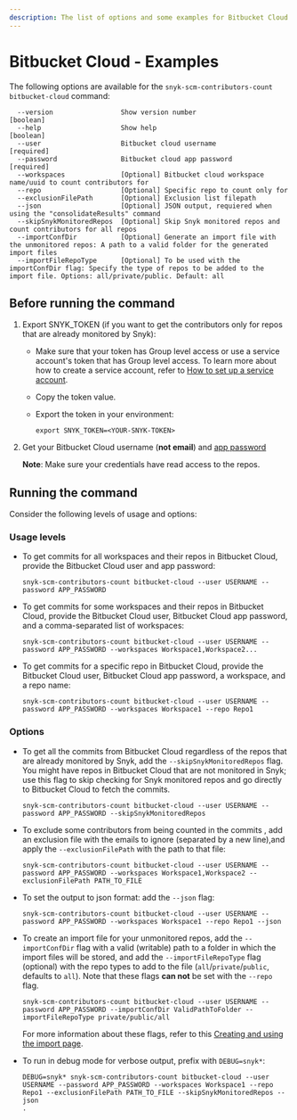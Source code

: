 ```yaml
---
description: The list of options and some examples for Bitbucket Cloud
---
```


# Bitbucket Cloud - Examples

The following options are available for the `snyk-scm-contributors-count bitbucket-cloud` command:

```
  --version                 Show version number                        [boolean]
  --help                    Show help                                  [boolean]
  --user                    Bitbucket cloud username                   [required]
  --password                Bitbucket cloud app password               [required]
  --workspaces              [Optional] Bitbucket cloud workspace name/uuid to count contributors for
  --repo                    [Optional] Specific repo to count only for
  --exclusionFilePath       [Optional] Exclusion list filepath
  --json                    [Optional] JSON output, requiered when using the "consolidateResults" command
  --skipSnykMonitoredRepos  [Optional] Skip Snyk monitored repos and count contributors for all repos
  --importConfDir           [Optional] Generate an import file with the unmonitored repos: A path to a valid folder for the generated import files
  --importFileRepoType      [Optional] To be used with the importConfDir flag: Specify the type of repos to be added to the import file. Options: all/private/public. Default: all
```

## Before running the command

1. Export SNYK\_TOKEN (if you want to get the contributors only for repos that are already monitored by Snyk):
   * Make sure that your token has Group level access or use a service account's token that has Group level access. To learn more about how to create a service account, refer to [How to set up a service account](https://docs.snyk.io/features/integrations/managing-integrations/service-accounts#how-to-set-up-a-service-account).
   * Copy the token value.
   *   Export the token in your environment:

       ```
       export SNYK_TOKEN=<YOUR-SNYK-TOKEN>
       ```
2.  Get your Bitbucket Cloud username (**not email**) and [app password](https://developer.atlassian.com/cloud/bitbucket/rest/intro/#authentication)

    **Note**: Make sure your credentials have read access to the repos.

## Running the command

Consider the following levels of usage and options:

### Usage levels

*   To get commits for all workspaces and their repos in Bitbucket Cloud, provide the Bitbucket Cloud user and app password:

    ```
    snyk-scm-contributors-count bitbucket-cloud --user USERNAME --password APP_PASSWORD
    ```
*   To get commits for some workspaces and their repos in Bitbucket Cloud, provide the Bitbucket Cloud user, Bitbucket Cloud app password, and a comma-separated list of workspaces:

    ```
    snyk-scm-contributors-count bitbucket-cloud --user USERNAME --password APP_PASSWORD --workspaces Workspace1,Workspace2...
    ```
*   To get commits for a specific repo in Bitbucket Cloud, provide the Bitbucket Cloud user, Bitbucket Cloud app password, a workspace, and a repo name:

    ```
    snyk-scm-contributors-count bitbucket-cloud --user USERNAME --password APP_PASSWORD --workspaces Workspace1 --repo Repo1
    ```

### Options

*   To get all the commits from Bitbucket Cloud regardless of the repos that are already monitored by Snyk, add the `--skipSnykMonitoredRepos` flag.\
    You might have repos in Bitbucket Cloud that are not monitored in Snyk; use this flag to skip checking for Snyk monitored repos and go directly to Bitbucket Cloud to fetch the commits.

    ```
    snyk-scm-contributors-count bitbucket-cloud --user USERNAME --password APP_PASSWORD --skipSnykMonitoredRepos
    ```
*   To exclude some contributors from being counted in the commits , add an exclusion file with the emails to ignore (separated by a new line),and apply the `--exclusionFilePath` with the path to that file:

    ```
    snyk-scm-contributors-count bitbucket-cloud --user USERNAME --password APP_PASSWORD --workspaces Workspace1,Workspace2 --exclusionFilePath PATH_TO_FILE
    ```
*   To set the output to json format: add the `--json` flag:

    ```
    snyk-scm-contributors-count bitbucket-cloud --user USERNAME --password APP_PASSWORD --workspaces Workspace1 --repo Repo1 --json
    ```
*   To create an import file for your unmonitored repos, add the `--importConfDir` flag with a valid (writable) path to a folder in which the import files will be stored, and add the `--importFileRepoType` flag (optional) with the repo types to add to the file (`all`/`private`/`public`, defaults to `all`). Note that these flags **can not** be set with the `--repo` flag.

    ```
    snyk-scm-contributors-count bitbucket-cloud --user USERNAME --password APP_PASSWORD --importConfDir ValidPathToFolder --importFileRepoType private/public/all
    ```

    For more information about these flags, refer to this [Creating and using the import page](../../creating-and-using-the-import-files.md).
*   To run in debug mode for verbose output, prefix with `DEBUG=snyk*`:

    ```
    DEBUG=snyk* snyk-scm-contributors-count bitbucket-cloud --user USERNAME --password APP_PASSWORD --workspaces Workspace1 --repo Repo1 --exclusionFilePath PATH_TO_FILE --skipSnykMonitoredRepos --json
    .
    ```
